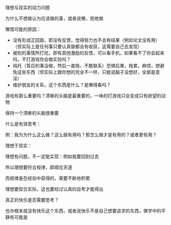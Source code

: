 

理想与现实的动力问题


为什么不想做认为应该做的事，或者说懒，拒绝做

懒惰可能的原因：

- 没有形成正回路，即没有反馈，觉得努力也不会有结果（例如论文没有用）（但实际上是任何事只要认真做都会有收获，这需要自己去发现）
- 被别的事情所打扰，即有其他激励的反馈，可以看手机，如果看不了你会起来吗，不打游戏你会做实验吗？
- 纯托（答应的事没做，然后一直拖，不敢联系）恐惧后果，拖累，麻烦，想避免这些东西（但实际上跟你想的完全不一样，只能说脑子没想好，全部是意淫）
- 维护朋友的关系，这个东西是什么？是懒得看吗？

游戏有那么重要吗？清晰的头脑是最重要的，一味的打游戏只会变成只有欲望的动物

保持一个清晰的头脑很重要


什么是有效思考：

例：我为为什么这么做？这么做有用吗？那怎么做才是有用的？或者更有用？


理想于现实：

理想有问题，不一定能实现：例如我要回到过去

所以理想要符合规律，即顺应天道

而规律是在经验中获得的，需要不断地积累

理想要契合实际，这也要经过认真的自考才能得出


真正的快乐是否需要思考？

也许根本就没有快乐这个东西，或者说快乐不是自己想要追求的东西，佛学中的平静有可能是
